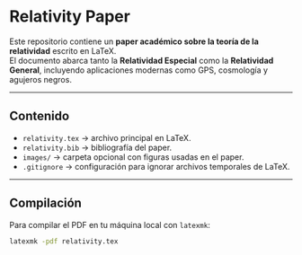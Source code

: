 # Relativity Paper

Este repositorio contiene un **paper académico sobre la teoría de la relatividad** escrito en LaTeX.  
El documento abarca tanto la **Relatividad Especial** como la **Relatividad General**, incluyendo aplicaciones modernas como GPS, cosmología y agujeros negros.

---

## Contenido

- `relativity.tex` → archivo principal en LaTeX.  
- `relativity.bib` → bibliografía del paper.  
- `images/` → carpeta opcional con figuras usadas en el paper.  
- `.gitignore` → configuración para ignorar archivos temporales de LaTeX.

---

## Compilación

Para compilar el PDF en tu máquina local con `latexmk`:

```bash
latexmk -pdf relativity.tex